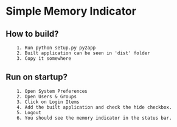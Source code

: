 # Simple Memory Indicator

## How to build?
```
    1. Run python setup.py py2app
    2. Built application can be seen in 'dist' folder
    3. Copy it somewhere
```

## Run on startup?
```
    1. Open System Preferences
    2. Open Users & Groups
    3. Click on Login Items
    4. Add the built application and check the hide checkbox.
    5. Logout
    6. You should see the memory indicator in the status bar.
```